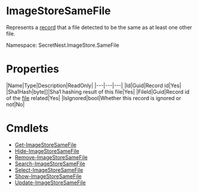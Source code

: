 # ImageStoreSameFile
Represents a [record](../concept/SameFile.md) that a file detected to be the same as at least one other file.

Namespace: SecretNest.ImageStore.SameFile

# Properties
|Name|Type|Description|ReadOnly|
|---|---|---|
|Id|Guid|Record id|Yes|
|Sha1Hash|byte[]|Sha1 hashing result of this file|Yes|
|FileId|Guid|Record id of the [file](ImageStoreFile.md) related|Yes|
|IsIgnored|bool|Whether this record is ignored or not|No|

# Cmdlets
  * [Get-ImageStoreSameFile](../cmdlet/SameFile/GetSameFile.md)
  * [Hide-ImageStoreSameFile](../cmdlet/SameFile/HideSameFile.md)
  * [Remove-ImageStoreSameFile](../cmdlet/SameFile/RemoveSameFile.md)
  * [Search-ImageStoreSameFile](../cmdlet/SameFile/SearchSameFile.md)
  * [Select-ImageStoreSameFile](../cmdlet/SameFile/SelectSameFile.md)
  * [Show-ImageStoreSameFile](../cmdlet/SameFile/ShowSameFile.md)
  * [Update-ImageStoreSameFile](../cmdlet/SameFile/UpdateSameFile.md)
